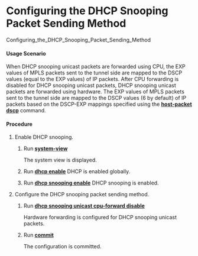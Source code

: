 Configuring the DHCP Snooping Packet Sending Method
===================================================

Configuring_the_DHCP_Snooping_Packet_Sending_Method

#### Usage Scenario

When DHCP snooping unicast packets are forwarded using CPU, the EXP values of MPLS packets sent to the tunnel side are mapped to the DSCP values (equal to the EXP values) of IP packets. After CPU forwarding is disabled for DHCP snooping unicast packets, DHCP snooping unicast packets are forwarded using hardware. The EXP values of MPLS packets sent to the tunnel side are mapped to the DSCP values (6 by default) of IP packets based on the DSCP-EXP mappings specified using the [**host-packet dscp**](cmdqueryname=host-packet+dscp) command.


#### Procedure

1. Enable DHCP snooping.
   
   
   1. Run [**system-view**](cmdqueryname=system-view)
      
      The system view is displayed.
   2. Run [**dhcp enable**](cmdqueryname=dhcp+enable) DHCP is enabled globally.
   3. Run [**dhcp snooping enable**](cmdqueryname=dhcp+snooping+enable) DHCP snooping is enabled.
2. Configure the DHCP snooping packet sending method.
   
   
   1. Run [**dhcp snooping unicast cpu-forward disable**](cmdqueryname=dhcp+snooping+unicast+cpu-forward+disable)
      
      Hardware forwarding is configured for DHCP snooping unicast packets.
   2. Run [**commit**](cmdqueryname=commit)
      
      The configuration is committed.